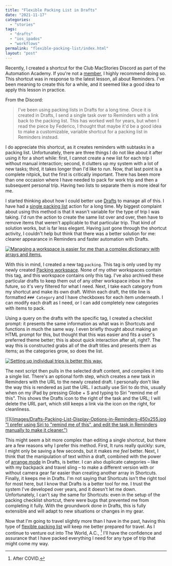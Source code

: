 ```yaml
---
title: "Flexible Packing List in Drafts"
date: "2021-11-17"
categories: 
  - "stories"
tags: 
  - "drafts"
  - "ios_ipados"
  - "workflows"
permalink: "flexible-packing-list/index.html"
layout: "post"
---
```


Recently, I created a shortcut for the Club MacStories Discord as part of the Automation Academy. If you're not a [member](https://club.macstories.net/), I highly recommend doing so. This shortcut was in response to the latest lesson, all about Reminders. I've been meaning to create this for a while, and it seemed like a good idea to apply this lesson in practice.

From the Discord:

> I've been using packing lists in Drafts for a long time. Once it is created in Drafts, I send a single task over to Reminders with a link back to the packing list. This has worked well for years, but when I read the piece by Federico, I thought that maybe it'd be a good idea to make a customizable, variable shortcut for a packing list in Reminders instead.

I do appreciate this shortcut, as it creates reminders with subtasks in a packing list. Unfortunately, there are three things I do not like about it after using it for a short while: first, I cannot create a new list for each trip I without manual interaction; second, it clutters up my system with a lot of new tasks; third, it takes longer than I'd like to run. Now, that last point is a complete nitpick, but the first is critically important. There has been more than one occasion where I have needed to pack for work trip and then a subsequent personal trip. Having two lists to separate them is more ideal for me.

I started thinking about how I could better use [Drafts](https://itunes.apple.com/us/app/drafts-capture-act/id1236254471?mt=8&uo=4&at=1001l4VZ) to manage all of this. I have had a [single packing list](https://www.nahumck.me/making-2do-lists-better/) action for a long time. My biggest complaint about using this method is that it wasn't variable for the type of trip I was taking. I'd run the action to create the same list over and over, then have to remove items that weren't applicable to that particular trip. That kind of solution works, but is far less elegant. Having just gone through the shortcut activity, I couldn't help but think that there was a better solution for me: cleaner appearance in Reminders and faster automation with Drafts.

[![](/images/Packing-Lists-in-Drafts-vs-Shortcuts-1024x788.png "Managing a workspace is easier for me than a complex dictionary with arrays and items.")](https://www.nahumck.me/wp-content/uploads/2021/11/Packing-Lists-in-Drafts-vs-Shortcuts.png)

With this in mind, I created a new tag `packing`. This tag is only used by my newly created [Packing workspace](https://actions.getdrafts.com/w/1sV). None of my other workspaces contain this tag, and this workspace contains only this tag. I've also archived these particular drafts to keep them out of any other workspace inbox in the future, so it's very filtered for what I need. Next, I take each category from my shortcut and make its own draft. Within each draft, the title line is formatted `### Category` and I have checkboxes for each item underneath. I can modify each draft as I need, or I can add completely new categories with items to pack.

Using a query on the drafts with the specific tag, I created a checklist prompt: it presents the same information as what was in Shortcuts and functions in much the same way. I even briefly thought about making an HTML prompt for this, but thought that this was easier and fits a user's preferred theme better; this is about quick interaction after all, right?. The way this is constructed grabs all of the draft titles and presents them as items; as the categories grow, so does the list.

[![](/images/Variable-Packing-Lists-in-Drafts-1024x640.png "Setting up individual trips is better this way.")](https://www.nahumck.me/wp-content/uploads/2021/11/Variable-Packing-Lists-in-Drafts.png) 

The next script then pulls in the selected draft content, and compiles it into a single list. There's an optional forth step, which creates a new task in Reminders with the URL to the newly created draft. I personally don't like the way this is rendered as just the URL. I actually use Siri to do this, usually when on my iPad by pressing Globe + S and typing to Siri "remind me of this". This shows the Drafts icon to the right of the task and the URL; I will delete the URL part, which still keeps a link via the icon on the right, for cleanliness.

[![](/images/Drafts-Packing-List-Display-Options-in-Reminders-450x255.jpg "I prefer using Siri to "remind me of this", and edit the task in Reminders manually to make it cleaner.")](https://www.nahumck.me/wp-content/uploads/2021/11/Drafts-Packing-List-Display-Options-in-Reminders.jpg) 

This might seem a bit more complex than editing a single shortcut, but there are a few reasons why I prefer this method. First, It runs really quickly: sure, I might only be saving a few seconds, but it makes me _feel_ better. Next, I think that the manipulation of text within a draft, combined with the power of [arrange mode](https://www.nahumck.me/arrange-mode-in-drafts/) in Drafts, is better. I can also duplicate categories – like with my backpack and travel sling – to make a different version with or without camera gear far easier than creating another array in Shortcuts. Finally, it keeps me in Drafts. I'm not saying that Shortcuts isn't the right tool for most here, but I know that Drafts is a better tool for me. I trust the system I've developed over years, and it doesn't let me down. Unfortunately, I can't say the same for Shortcuts: even in the setup of the packing checklist shortcut, there were bugs that prevented me from completing it fully. With the groundwork done in Drafts, this is fully extensible and will adapt to new situations or changes in my gear.

Now that I'm going to travel slightly more than I have in the past, having this type of [flexible packing list](https://actions.getdrafts.com/a/1sT) will keep me better prepared for travel. As I continue to venture out into The World, A.C., [^covid] I'll have the confidence and assurance that I have packed everything I need for any type of trip that might come my way.

[^covid]: After COVID.
